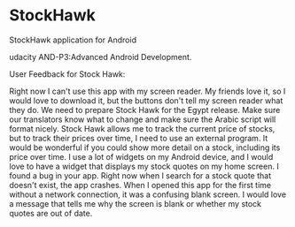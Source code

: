 # StockHawk
StockHawk application for Android

udacity AND-P3:Advanced Android Development.

User Feedback for Stock Hawk:

Right now I can't use this app with my screen reader. My friends love it, so I would love to download it, but the buttons don't tell my screen reader what they do.
We need to prepare Stock Hawk for the Egypt release. Make sure our translators know what to change and make sure the Arabic script will format nicely.
Stock Hawk allows me to track the current price of stocks, but to track their prices over time, I need to use an external program. It would be wonderful if you could show more detail on a stock, including its price over time.
I use a lot of widgets on my Android device, and I would love to have a widget that displays my stock quotes on my home screen.
I found a bug in your app. Right now when I search for a stock quote that doesn't exist, the app crashes.
When I opened this app for the first time without a network connection, it was a confusing blank screen. I would love a message that tells me why the screen is blank or whether my stock quotes are out of date.

